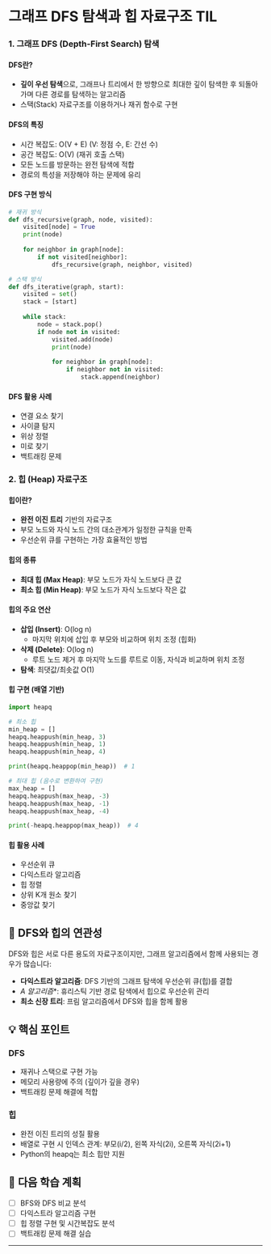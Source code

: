 # 그래프 DFS 탐색과 힙 자료구조 TIL

### 1. 그래프 DFS (Depth-First Search) 탐색

#### DFS란?
- **깊이 우선 탐색**으로, 그래프나 트리에서 한 방향으로 최대한 깊이 탐색한 후 되돌아가며 다른 경로를 탐색하는 알고리즘
- 스택(Stack) 자료구조를 이용하거나 재귀 함수로 구현

#### DFS의 특징
- 시간 복잡도: O(V + E) (V: 정점 수, E: 간선 수)
- 공간 복잡도: O(V) (재귀 호출 스택)
- 모든 노드를 방문하는 완전 탐색에 적합
- 경로의 특성을 저장해야 하는 문제에 유리

#### DFS 구현 방식
```python
# 재귀 방식
def dfs_recursive(graph, node, visited):
    visited[node] = True
    print(node)
    
    for neighbor in graph[node]:
        if not visited[neighbor]:
            dfs_recursive(graph, neighbor, visited)

# 스택 방식
def dfs_iterative(graph, start):
    visited = set()
    stack = [start]
    
    while stack:
        node = stack.pop()
        if node not in visited:
            visited.add(node)
            print(node)
            
            for neighbor in graph[node]:
                if neighbor not in visited:
                    stack.append(neighbor)
```

#### DFS 활용 사례
- 연결 요소 찾기
- 사이클 탐지
- 위상 정렬
- 미로 찾기
- 백트래킹 문제

### 2. 힙 (Heap) 자료구조

#### 힙이란?
- **완전 이진 트리** 기반의 자료구조
- 부모 노드와 자식 노드 간의 대소관계가 일정한 규칙을 만족
- 우선순위 큐를 구현하는 가장 효율적인 방법

#### 힙의 종류
- **최대 힙 (Max Heap)**: 부모 노드가 자식 노드보다 큰 값
- **최소 힙 (Min Heap)**: 부모 노드가 자식 노드보다 작은 값

#### 힙의 주요 연산
- **삽입 (Insert)**: O(log n)
  - 마지막 위치에 삽입 후 부모와 비교하며 위치 조정 (힙화)
- **삭제 (Delete)**: O(log n)
  - 루트 노드 제거 후 마지막 노드를 루트로 이동, 자식과 비교하며 위치 조정
- **탐색**: 최댓값/최솟값 O(1)

#### 힙 구현 (배열 기반)
```python
import heapq

# 최소 힙
min_heap = []
heapq.heappush(min_heap, 3)
heapq.heappush(min_heap, 1)
heapq.heappush(min_heap, 4)

print(heapq.heappop(min_heap))  # 1

# 최대 힙 (음수로 변환하여 구현)
max_heap = []
heapq.heappush(max_heap, -3)
heapq.heappush(max_heap, -1)
heapq.heappush(max_heap, -4)

print(-heapq.heappop(max_heap))  # 4
```

#### 힙 활용 사례
- 우선순위 큐
- 다익스트라 알고리즘
- 힙 정렬
- 상위 K개 원소 찾기
- 중앙값 찾기

## 🔗 DFS와 힙의 연관성

DFS와 힙은 서로 다른 용도의 자료구조이지만, 그래프 알고리즘에서 함께 사용되는 경우가 많습니다:

- **다익스트라 알고리즘**: DFS 기반의 그래프 탐색에 우선순위 큐(힙)를 결합
- **A* 알고리즘**: 휴리스틱 기반 경로 탐색에서 힙으로 우선순위 관리
- **최소 신장 트리**: 프림 알고리즘에서 DFS와 힙을 함께 활용

## 💡 핵심 포인트

### DFS
- 재귀나 스택으로 구현 가능
- 메모리 사용량에 주의 (깊이가 깊을 경우)
- 백트래킹 문제 해결에 적합

### 힙
- 완전 이진 트리의 성질 활용
- 배열로 구현 시 인덱스 관계: 부모(i/2), 왼쪽 자식(2i), 오른쪽 자식(2i+1)
- Python의 heapq는 최소 힙만 지원

## 🎯 다음 학습 계획

- [ ] BFS와 DFS 비교 분석
- [ ] 다익스트라 알고리즘 구현
- [ ] 힙 정렬 구현 및 시간복잡도 분석
- [ ] 백트래킹 문제 해결 실습

---